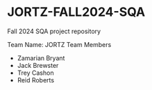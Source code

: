 # JORTZ-FALL2024-SQA
Fall 2024 SQA project repository

Team Name: JORTZ
Team Members
  - Zamarian Bryant
  - Jack Brewster
  - Trey Cashon
  - Reid Roberts
